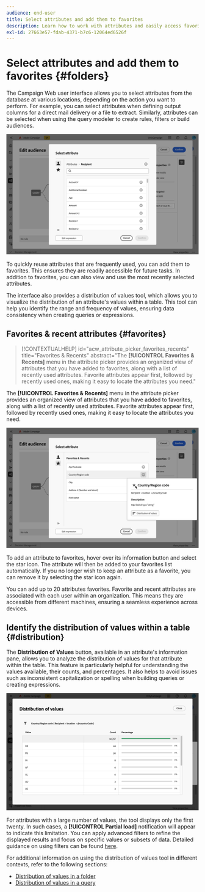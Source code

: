 ```yaml
---
audience: end-user
title: Select attributes and add them to favorites
description: Learn how to work with attributes and easily access favorite and recently used attributes.
exl-id: 27663e57-fdab-4371-b7c6-12064ed6526f
---
```

# Select attributes and add them to favorites {#folders}

The Campaign Web user interface allows you to select attributes from the database at various locations, depending on the action you want to perform. For example, you can select attributes when defining output columns for a direct mail delivery or a file to extract. Similarly, attributes can be selected when using the query modeler to create rules, filters or build audiences.

![](assets/attributes-list.png)

To quickly reuse attributes that are frequently used, you can add them to favorites. This ensures they are readily accessible for future tasks. In addition to favorites, you can also view and use the most recently selected attributes. 

The interface also provides a distribution of values tool, which allows you to visualize the distribution of an attribute's values within a table. This tool can help you identify the range and frequency of values, ensuring data consistency when creating queries or expressions.

## Favorites & recent attributes {#favorites}

>[!CONTEXTUALHELP]
>id="acw_attribute_picker_favorites_recents"
>title="Favorites & Recents"
>abstract="The **[!UICONTROL Favorites & Recents]** menu in the attribute picker provides an organized view of attributes that you have added to favorites, along with a list of recently used attributes. Favorite attributes appear first, followed by recently used ones, making it easy to locate the attributes you need."

The **[!UICONTROL Favorites & Recents]** menu in the attribute picker provides an organized view of attributes that you have added to favorites, along with a list of recently used attributes. Favorite attributes appear first, followed by recently used ones, making it easy to locate the attributes you need.

![](assets/attributes-favorites.png)

To add an attribute to favorites, hover over its information button and select the star icon. The attribute will then be added to your favorites list automatically. If you no longer wish to keep an attribute as a favorite, you can remove it by selecting the star icon again. 

You can add up to 20 attributes favorites. Favorite and recent attributes are associated with each user within an organization. This means they are accessible from different machines, ensuring a seamless experience across devices.

## Identify the distribution of values within a table {#distribution}

The **Distribution of Values** button, available in an attribute's information pane, allows you to analyze the distribution of values for that attribute within the table. This feature is particularly helpful for understanding the values available, their counts, and percentages. It also helps to avoid issues such as inconsistent capitalization or spelling when building queries or creating expressions.

![](assets/attributes-distribution-values.png)

For attributes with a large number of values, the tool displays only the first twenty. In such cases, a **[!UICONTROL Partial load]** notification will appear to indicate this limitation. You can apply advanced filters to refine the displayed results and focus on specific values or subsets of data. Detailed guidance on using filters can be found [here](../get-started/work-with-folders.md#filter-the-values).

For additional information on using the distribution of values tool in different contexts, refer to the following sections:

- [Distribution of values in a folder](../get-started/work-with-folders.md##distribution-values-folder)
- [Distribution of values in a query](../query/build-query.md#distribution-values-query)

